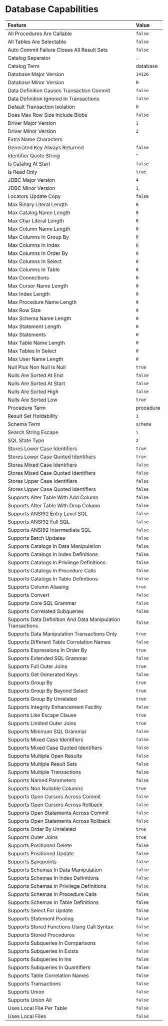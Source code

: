 # Database Capabilities

| **Feature** | **Value** |
|:--------|:------|
| All Procedures Are Callable |  `false`  |
| All Tables Are Selectable |  `false`  |
| Auto Commit Failure Closes All Result Sets |  `false`  |
| Catalog Separator |  `.`  |
| Catalog Term |  database  |
| Database Major Version |  `14126`  |
| Database Minor Version |  `0`  |
| Data Definition Causes Transaction Commit |  `false`  |
| Data Definition Ignored In Transactions |  `false`  |
| Default Transaction Isolation |  `0`  |
| Does Max Row Size Include Blobs |  `false`  |
| Driver Major Version |  `1`  |
| Driver Minor Version |  `2`  |
| Extra Name Characters |  |
| Generated Key Always Returned |  `false`  |
| Identifier Quote String |  `"`  |
| Is Catalog At Start |  `false`  |
| Is Read Only |  `true`  |
| JDBC Major Version |  `4`  |
| JDBC Minor Version |  `1`  |
| Locators Update Copy |  `false`  |
| Max Binary Literal Length |  `0`  |
| Max Catalog Name Length |  `0`  |
| Max Char Literal Length |  `0`  |
| Max Column Name Length |  `0`  |
| Max Columns In Group By |  `0`  |
| Max Columns In Index |  `0`  |
| Max Columns In Order By |  `0`  |
| Max Columns In Select |  `0`  |
| Max Columns In Table |  `0`  |
| Max Connections |  `0`  |
| Max Cursor Name Length |  `0`  |
| Max Index Length |  `0`  |
| Max Procedure Name Length |  `0`  |
| Max Row Size |  `0`  |
| Max Schema Name Length |  `0`  |
| Max Statement Length |  `0`  |
| Max Statements |  `0`  |
| Max Table Name Length |  `0`  |
| Max Tables In Select |  `0`  |
| Max User Name Length |  `0`  |
| Null Plus Non Null Is Null |  `true`  |
| Nulls Are Sorted At End |  `false`  |
| Nulls Are Sorted At Start |  `false`  |
| Nulls Are Sorted High |  `false`  |
| Nulls Are Sorted Low |  `true`  |
| Procedure Term |  procedure  |
| Result Set Holdability |  `1`  |
| Schema Term |  `schema`  |
| Search String Escape |  `\`  |
| SQL State Type |  `2`  |
| Stores Lower Case Identifiers |  `true`  |
| Stores Lower Case Quoted Identifiers |  `true`  |
| Stores Mixed Case Identifiers |  `false`  |
| Stores Mixed Case Quoted Identifiers |  `false`  |
| Stores Upper Case Identifiers |  `false`  |
| Stores Upper Case Quoted Identifiers |  `false`  |
| Supports Alter Table With Add Column |  `false`  |
| Supports Alter Table With Drop Column |  `false`  |
| Supports ANSI92 Entry Level SQL |  `false`  |
| Supports ANSI92 Full SQL |  `false`  |
| Supports ANSI92 Intermediate SQL |  `false`  |
| Supports Batch Updates |  `false`  |
| Supports Catalogs In Data Manipulation |  `false`  |
| Supports Catalogs In Index Definitions |  `false`  |
| Supports Catalogs In Privilege Definitions |  `false`  |
| Supports Catalogs In Procedure Calls |  `false`  |
| Supports Catalogs In Table Definitions |  `false`  |
| Supports Column Aliasing |  `true`  |
| Supports Convert |  `false`  |
| Supports Core SQL Grammar |  `false`  |
| Supports Correlated Subqueries |  `false`  |
| Supports Data Definition And Data Manipulation Transactions |  `false`  |
| Supports Data Manipulation Transactions Only |  `true`  |
| Supports Different Table Correlation Names |  `false`  |
| Supports Expressions In Order By |  `true`  |
| Supports Extended SQL Grammar |  `false`  |
| Supports Full Outer Joins |  `true`  |
| Supports Get Generated Keys |  `false`  |
| Supports Group By |  `true`  |
| Supports Group By Beyond Select |  `true`  |
| Supports Group By Unrelated |  `true`  |
| Supports Integrity Enhancement Facility |  `false` |
| Supports Like Escape Clause |  `true`  |
| Supports Limited Outer Joins |  `true`  |
| Supports Minimum SQL Grammar |  `false`  |
| Supports Mixed Case Identifiers |  `false`  |
| Supports Mixed Case Quoted Identifiers |  `false` |
| Supports Multiple Open Results |  `false`  |
| Supports Multiple Result Sets |  `false`  |
| Supports Multiple Transactions |  `false`  |
| Supports Named Parameters |  `false`  |
| Supports Non Nullable Columns |  `true`  |
| Supports Open Cursors Across Commit |  `false`  |
| Supports Open Cursors Across Rollback |  `false`  |
| Supports Open Statements Across Commit |  `false`  |
| Supports Open Statements Across Rollback |  `false`  |
| Supports Order By Unrelated |  `true`  |
| Supports Outer Joins |  `true`  |
| Supports Positioned Delete |  `false`  |
| Supports Positioned Update |  `false`  |
| Supports Savepoints |  `false`  |
| Supports Schemas In Data Manipulation |  `false`  |
| Supports Schemas In Index Definitions |  `false`  |
| Supports Schemas In Privilege Definitions |  `false`  |
| Supports Schemas In Procedure Calls |  `false`  |
| Supports Schemas In Table Definitions |  `false`  |
| Supports Select For Update |  `false`  |
| Supports Statement Pooling |  `false`  |
| Supports Stored Functions Using Call Syntax |  `false`  |
| Supports Stored Procedures |  `false`  |
| Supports Subqueries In Comparisons |  `false`  |
| Supports Subqueries In Exists |  `false`  |
| Supports Subqueries In Ins |  `false`  |
| Supports Subqueries In Quantifiers |  `false`  |
| Supports Table Correlation Names |  `false`  |
| Supports Transactions |  `false`  |
| Supports Union |  `false`  |
| Supports Union All |  `false`  |
| Uses Local File Per Table |  `false`  |
| Uses Local Files |  `false`  |